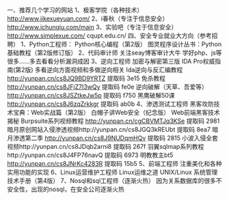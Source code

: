 一、推荐几个学习的网站
1、极客学院（各种技术）
http://www.jikexueyuan.com/
2、i春秋（专注于信息安全）
http://www.ichunqiu.com/main
3、实验吧（专注于信息安全）
http://www.simplexue.com/
cqupt.edu.cn/
四、安全专业就业大方向（参考招聘）
1、Python工程师：
Python核心编程（第2版）
      图灵程序设计丛书：Python基础教程（第2版修订版）
2、代码审计师
      关注seay博客审计大牛
      学好php、js等很多……多去看看分析漏洞成因
3、逆向工程师
      加密与解密第三版
      IDA Pro权威指南(第2版)
      多看逆向方面视频和多做逆向相关
Ida逆向与反汇编教程   http://yunpan.cn/cs8JQ9BD9YRTZ  提取码 3e15
免杀教程              http://yunpan.cn/cs8JFjZ7I3wQy  提取码 fe0e
逆向破解（天草、吾爱等） http://yunpan.cn/cs8JSZtkeJw5p  提取码 f750
黑鹰破解50课        http://yunpan.cn/cs8J6zqZrkkgr  提取码 ab0b
4、渗透测试工程师
黑客攻防技术宝典：Web实战篇（第2版）
白帽子讲Web安全（纪念版）
Web前端黑客技术揭秘
Burpsuite系列视频教程  http://yunpan.cn/cgCBVMTJq3KSe  提取码 2981
暗月原创网站入侵渗透视频http://yunpan.cn/cs8JGQ3kREUbt  提取码 8ea7
暗月渗透第二季 http://yunpan.cn/cs8J9NUDqmHQv  提取码 2815
小波入侵全套视频http://yunpan.cn/cs8JDqb2arni8  提取码 267f
羽翼sqlmap系列教程http://yunpan.cn/cs8J4FP76navQ  提取码 6973
明教教主bt5     http://yunpan.cn/cs8JNrKc4283R  提取码 15b5
5、前端工程师
注重美化和各种实用功能的实现
6、Linux运营维护工程师
Linux运维之道
UNIX/Linux 系统管理技术手册（第4版）
7、Nosql和sql工程师（逐渐火热）
因为关系数据库的很多不安全性，出现的nosql，在安全公司逐渐火热
